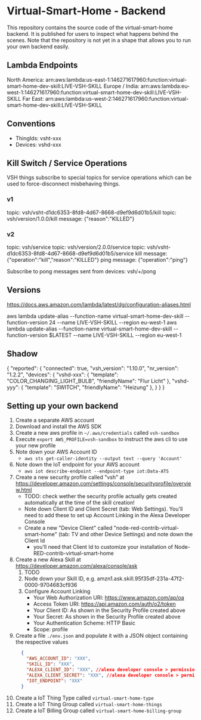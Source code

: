 # Virtual-Smart-Home - Backend

This repository contains the source code of the virtual-smart-home backend. It is published for users to inspect what happens behind the scenes. Note that the repository is not yet in a shape that allows you to
run your own backend easily.

## Lambda Endpoints

North America: arn:aws:lambda:us-east-1:146271617960:function:virtual-smart-home-dev-skill:LIVE-VSH-SKILL
Europe / India: arn:aws:lambda:eu-west-1:146271617960:function:virtual-smart-home-dev-skill:LIVE-VSH-SKILL
Far East: arn:aws:lambda:us-west-2:146271617960:function:virtual-smart-home-dev-skill:LIVE-VSH-SKILL

## Conventions

- ThingIds: vsht-xxx
- Devices: vshd-xxx

## Kill Switch / Service Operations

VSH things subscribe to special topics for service operations which can be used to force-disconnect misbehaving things.

### v1
topic: vsh/vsht-d1dc6353-8fd8-4d67-8668-d9ef9d6d01b5/kill
topic: vsh/version/1.0.0/kill
message: {"reason":"KILLED"}

### v2
topic: vsh/service
topic: vsh/version/2.0.0/service
topic: vsh/vsht-d1dc6353-8fd8-4d67-8668-d9ef9d6d01b5/service
kill message: {"operation":"kill","reason":"KILLED"}
ping message: {"operation":"ping"}

Subscribe to pong messages sent from devices:
vsh/+/pong


## Versions

https://docs.aws.amazon.com/lambda/latest/dg/configuration-aliases.html

aws lambda update-alias --function-name virtual-smart-home-dev-skill --function-version 24 --name LIVE-VSH-SKILL --region eu-west-1
aws lambda update-alias --function-name virtual-smart-home-dev-skill --function-version \$LATEST --name LIVE-VSH-SKILL --region eu-west-1

## Shadow

{
  "reported": {
    "connected": true,
    "vsh_version": "1.10.0",
    "nr_version": "1.2.2",
    "devices": {
      "vshd-xxx": {
        "template": "COLOR_CHANGING_LIGHT_BULB",
        "friendlyName": "Flur Licht"
      },
      "vshd-yyy": {
        "template": "SWITCH",
        "friendlyName": "Heizung"
      },
    }
  }
}

## Setting up your own backend

1. Create a separate AWS account
1. Download and install the AWS SDK
1. Create a new aws profile in `~/.aws/credentials` called `vsh-sandbox`
1. Execute `export AWS_PROFILE=vsh-sandbox` to instruct the aws cli to use your new profile
1. Note down your AWS Account ID
    - `aws sts get-caller-identity --output text --query 'Account'`
1. Note down the IoT endpoint for your AWS account
    - `aws iot describe-endpoint --endpoint-type iot:Data-ATS`
1. Create a new security profile called "vsh" at https://developer.amazon.com/settings/console/securityprofile/overview.html
    - TODO: check wether the security profile actually gets created automatically at the time of the skill creation!
    - Note down Client ID and Client Secret (tab: Web Settings). You'll need to add these to set up Account Linking in the Alexa Developer Console
    - Create a new "Device Client" called "node-red-contrib-virtual-smart-home" (tab: TV and other Device Settings) and note down the Client Id
      - you'll need that Client Id to customize your installation of Node-RED-contrib-virtual-smart-home
1. Create a new Alexa Skill at https://developer.amazon.com/alexa/console/ask
    1. TODO
    1. Node down your Skill ID, e.g. amzn1.ask.skill.95f35df-231a-47f2-0000-9704683cf936
    1. Configure Account Linking
        - Your Web Authorization URI: https://www.amazon.com/ap/oa
        - Access Token URI: https://api.amazon.com/auth/o2/token
        - Your Client ID: As shown in the Security Profile created above
        - Your Secret: As shown in the Security Profile created above
        - Your Authentication Scheme: HTTP Basic
        - Scope: profile
1. Create a file `./env.json` and populate it with a JSON object containing the respective values
    ```json
      {
        "AWS_ACCOUNT_ID": "XXX",
        "SKILL_ID": "XXX",
        "ALEXA_CLIENT_ID": "XXX", //alexa developer console > permissions > Alexa Skill Messaging > Alexa Client Id
        "ALEXA_CLIENT_SECRET": "XXX", //alexa developer console > permissions > Alexa Skill Messaging > Alexa Client Secret
        "IOT_ENDPOINT": "XXX"
      }
    ```
1. Create a IoT Thing Type called `virtual-smart-home-type`
1. Create a IoT Thing Group called `virtual-smart-home-things`
1. Create a IoT Billing Group called `virtual-smart-home-billing-group`